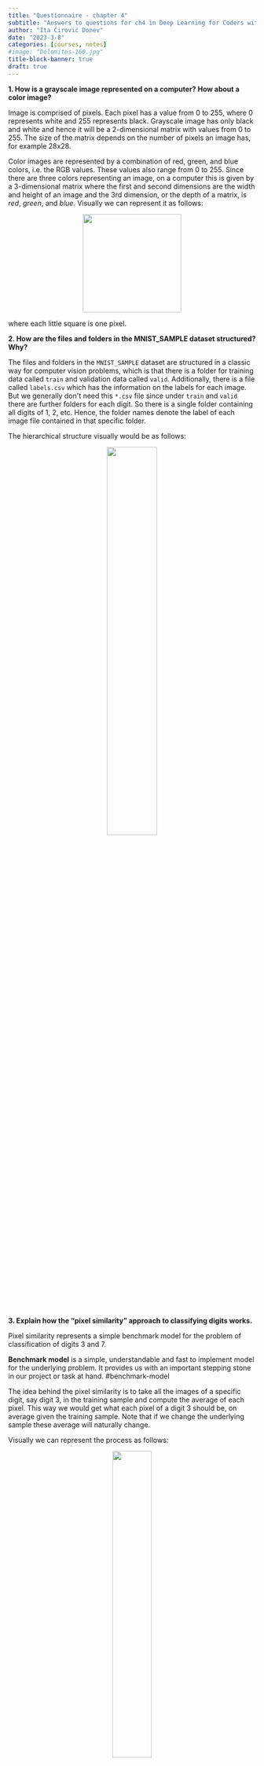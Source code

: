```yaml
---
title: "Questionnaire - chapter 4"
subtitle: "Answers to questions for ch4 in Deep Learning for Coders with fastai and PyTorch"
author: "Ita Ćirović Donev"
date: "2023-3-8"
categories: [courses, notes]
#image: "Dolomites-160.jpg"
title-block-banner: true
draft: true
---
```


**1.  How is a grayscale image represented on a computer? How about a color image?**

Image is comprised of pixels. Each pixel has a value from 0 to 255, where 0 represents white and 255 represents black. Grayscale image has only black and white and hence it will be a 2-dimensional matrix with values from 0 to 255. The size of the matrix depends on the number of pixels an image has, for example 28x28.

Color images are represented by a combination of red, green, and blue colors, i.e. the RGB values. These values also range from 0 to 255. Since there are three colors representing an image, on a computer this is given by a 3-dimensional matrix where the first and second dimensions are the width and height of an image and the 3rd dimension, or the depth of a matrix, is *red*, *green*, and *blue*. Visually we can represent it as follows:

<center><img src="images/RGB-pixels.jpg"  width="200" height="200"></center>

where each little square is one pixel.

**2.  How are the files and folders in the MNIST_SAMPLE dataset structured? Why?**

The files and folders in the `MNIST_SAMPLE` dataset are structured in a classic way for computer vision problems, which is that there is a folder for training data called `train` and validation data called `valid`. Additionally, there is a file called `labels.csv` which has the information on the labels for each image. But we generally don't need this `*.csv` file since under `train` and `valid` there are further folders for each digit. So there is a single folder containing all digits of 1, 2, etc. Hence, the folder names denote the label of each image file contained in that specific folder.
  
The hierarchical structure visually would be as follows:

<center><img src="images/mnist_dataset_structure.jpg"  width="45%"></center>
  
**3. Explain how the “pixel similarity” approach to classifying digits works.**

Pixel similarity represents a simple benchmark model for the problem of classification of digits 3 and 7. 

**Benchmark model** is a simple, understandable and fast to implement model for the underlying problem. It provides us with an important stepping stone in our project or task at hand. #benchmark-model

The idea behind the pixel similarity is to take all the images of a specific digit, say digit 3, in the training sample and compute the average of each pixel. This way we would get what each pixel of a digit 3 should be, on average given the training sample. Note that if we change the underlying sample these average will naturally change. 

Visually we can represent the process as follows:

<center><img src="images/pixel-similarity.jpg"  width="40%"></center>

**Note**: This is a simplified version where one image has size of `4x4` meaning only 16 pixels.

As noted above, to get the average of a pixel, we would take those specific pixel values of all our images and computed the average. For example, for pixel 1, this would be the average of all the blue shaded values; for pixel 2 it would be orange shaded values, and so on.

Now we can take a new image and compute how far off (the distance) each pixel in our new image is from the "ideal" pixel value (the average) of the specified class from our training set. 

<center><img src="images/pixel_distance.jpg"  width="60%"></center>

To obtain one final value, instead of N pixel distances, we can compute the mean of the distances. For the distance measure we can choose L1-norm (mean absolute value) or the L2-norm (mean squared error).

For more details about computing the mean in PyTorch see notes: [prn.4100.1 - computing .mean(...) in PyTorch](), [prn.4100.1a - computing .mean(-1,-2) in PyTorch]()

**4.  What is a list comprehension? Create one now that selects odd numbers from a list and doubles them.** 

List comprehension is part of *idiomatic Python* (natural to Python) which enables the user to create a sort of a *for loop* without creating an actual for loop. It is much faster than a classic for loop. The structure is as follow:
```python
my_list = [f(o) for o in a_list if o>0]
```
If there is an `else` condition than the structure is as follows:
```python
my_list = [f(o) if o>0 else 1 for o in a_list]
```
In essence it creates a list called `my_list` so that for every value `o` in `a_list` it assigns `f(o)` if `o` is greater than 0 and 1 otherwise.  
  
*Note*: We can use list comprehension in pandas to create new column.

**5.  What is a rank-3 tensor?**

Rank-3 tensor is a 3-dimensional array i.e. and array with 3 direction points. Visually we can illustrate it as follows:

<center><img src="images/3dim_array.jpg"  width="45%"></center>

Going back to the book example and image classification we had 1010 images each of size 28 by 28, which was represented by an tensor of rank 3. The direction 1 was 28, direction 2 was also 28 and the direction 3 was 1010.

More detailed account on [4100.2B - how to describe tensor rank]()

**6.  What is the difference between tensor rank and shape? How do you get the rank from the shape?**

Tensor rank gives us the dimension of a tensor i.e. the number of axes. Tensor shape, on the other hand provides the information on the size of each axis. 

Taking the example from the book where we had a tensor of 6131 images of a digit 3 the rank and shape was given by

```python
# Rank of my_tensor
len(my_tensor.shape)
>>> 3

# Shape of my_tensor
my_tensor.shape
>>> torch.Size([6131, 28, 28])
```

**7.  What are RMSE and L1 norm?**

RMSE and L1-norm are common *distance* measures of model results. RMSE stands for root mean squared error. The mathematical formulas for the measures are given by:
$$
RMSE = \sqrt{\frac{1}{n}\sum_{i=1}^{n}(\hat{y}_i - y_i)^2}
$$

$$
L1-norm = \frac{\sum_i|\hat{y}_i - y_i)|}{n}
$$
where $\hat{y}_i$ are our model predictions and $y_i$ are target labels for each $i$ in the given sample. As we can see in both function we are taking the difference of two values, the predictions and the target label. We can't just leave it at that since our predictions can over- or underestimate the target label hence resulting in positive and negative differences respectively. Hence, we need to ensure to not net the errors. We do this by squaring (RMSE) or taking absolute value (L1-norm) of the differences. In both cases we average the sum of all difference.

Some additional properties:

- taking the square root (RMSE) negates the squaring of the errors
- RMSE penalizes large errors significantly and is bigger than L1-norm
- RMSE can be used as a loss function, while L1-norm can not since it is not differentiable at $\hat{y_i} = y_i$

**8. How can you apply a calculation on thousands of numbers at once, many thousands of times faster than a Python loop?**

Use arrays or tensors, possibly on GPU.

**9. Create a 3×3 tensor or array containing the numbers from 1 to 9. Double it. Select the bottom-right four numbers.**

We can create a tensor or array using lists as follows:
```python
# Define the data: 3x3
data = [[1,2,3], [4,5,6], [7,8,9,]]

# Create an array from data
ad = array(data)

# Create a tensor from data
td = tensor(data)

print(td)
>>> tensor([[1, 2, 3], 
			[4, 5, 6], 
			[7, 8, 9]])
```

Let's check the shape of the tensor to ensure it is indeed `3x3`:
```python
td.shape
>>> torch.Size([3, 3])
```

To double the tensor we simply multiply by 2:
```python
# Double the tensor
tdd = td*2
print(tdd)
>>> tensor([[ 2, 4, 6], 
			[ 8, 10, 12], 
			[14, 16, 18]])
```
 
 and finally selecting the bottom-right 4 values:
```python
tdd[1:,1:]
>>> tensor([[10, 12], 
			[16, 18]])
```

**10. What is broadcasting?**

When we learned matrix operations we had to be extremely careful that certain dimensions match else we were not able to do numeric operations such as addition, multiplication, etc. In deep learning, often the dimensions do not match since we sometimes need to compare a stack of samples to a single unit of values. 

For example, we would like to compare an N number of images to a single image, where the comparison is by pixel. For this we can have a tensor of rank 3 such as `[1000, 28, 28]` where axis 1 denotes number of samples (images). If we would like to compare these pixel images to a single baseline image with rank `[28,28`] we need to use broadcasting method available in PyTorch.

What broadcasting does, it extends, **virtually**, the rank-2 tensor of baseline image so that the new *virtual* baseline image is a rank-3 tensor. So if we were to subtract these two tensors we would get a rank-3 tensor back as a result.

Visual representation:

<center><img src="images/broadcasting.jpg"  width="65%"></center>

- PyTorch *does not* make 9 copies of the initial rank-2 tensor; it virtually does this without any allocation of additional memory making it very efficient.
- "the computation is done in C", "..or in CUDA if you're using GPU" (Source: [[Deep Learning for Coders with fastai and PyTorch]] page 147)

**11. Are metrics generally calculated using the training set or the validation set? Why?**

The main goal of a model is to generalize well on unseen data. To achieve this goal we want to compute our model metrics on the validation set in order to see, while training, how our model behaves on data which is not used for training. Beware not to confuse that updating weights during training via the loss function and gradients is done using the training set. So in essence, we use training set to update the weights, but the metrics on the validation set tells us when to stop training in order to avoid overfitting.
   
**12. What is SGD?**

SGD stands for *stochastic gradient descent* and is an optimization algorithm. The main goal of SGD is to automatically iteratively update the weights of the model using the loss function and the gradients so that the final model loss is as low as possible without overfitting the model. The process can be visualized as follows:

<center><img src="images/SGD.jpg"  width="100%"></center>

The gradients (derivatives of the loss function with respect to the weights) provide the direction of the loss if we change the parameter by one unit, but not the exact amount by how many units a parameter should be changed to achieve the lowest model loss.

Properties to consider:

- SGD takes training samples one at a time (GD takes the complete training sample at once)
- the stochastic term means that the algorithm picks, at random, one training sample per step or training iteration
	- can handle large data sets due to this condition, however
		- the time to solution is slow
		- the loss function is *volatile* since it is affected by each sample independently, which makes the final result not optimal

**13. Why does SGD use mini-batches?**

Mini-batch SGD is the middle ground between GD (gradient descent) and SGD to overcome the negative aspects of each optimization algorithm (see previous question). Mini-batch enables the use of a random subset of the training samples so that the results are not as volatile as in SGD. Also, it can harness the power of GPU for faster computation.

**14. What are the seven steps in SGD for machine learning?**

Given the SGD process 

<center><img src="images/SGD_steps.jpg"  width="100%"></center>

	
1. initialize the weights - use random values
2. for each training sample in a mini-batch use the weights to compute the prediction
3. given the calculated predictions compute the model loss on the mini-batch
4. calculate the gradients of the loss with respect to weight parameters - tells us the direction of the loss for one unit change in the parameters
5. update the weights according to step (4)
6. repeat the steps from (2) to (5)
7. iterate until (1) the model loss is low enough and the model is not overfitting; (2) time constraint

**15. How do we initialize the weights in a model?**

Random initialization of weights proved to be good enough for many deep learning problems.

**16.  What is loss?**

Loss provides the information how far are our model predictions from the ground truth of the target labels. Lower values of the loss represent better model since our predictions are closer to the *truth*.

**17.  Why can’t we always use a high learning rate?**

Using a high learning rate can result in:

- loss to *bounce* around and not converging nor diverging
- converging too fast but not reaching the minimum and hence not learning
   
**18.  What is a gradient?**

Gradient is a derivative of the loss function with respect to the underlying model parameter (weights).
Gradients provide the direction of the loss if we change the parameter by one unit, but not the exact amount by how many units a parameter should be changed to achieve the lowest loss.
   
**19.  Do you need to know how to calculate gradients yourself?**

No. PyTorch computes the gradients automatically (*automatic differentiation*). We just need to define the loss function.

To compute the gradients in PyTorch we need 

- `.requires_grad()` - means that at this object point we want to see the value of the gradient
- `.backwards()` - computes the derivative wrt the object we said to require a gradient i.e. `requires_grad_()`

**20.  Why can’t we use accuracy as a loss function?**

In order to update the parameters of the model we need gradients and for the gradients to exist the underlying loss function needs to be differentiable. Accuracy is not continuous and hence not differentiable. Also, recall that we need our loss function to be *responsive* to small changes in weights in order actually optimize our model weights. Accuracy changes only when the prediction class changes. Hence there can be instances when if we change the weights  there is no effect on the model loss since our predictions have not changed hence the weights can not be updated further.

**21.  Draw the sigmoid function. What is special about its shape?**

Using Python to draw the sigmoid function:

```python
import matplotlib.pyplot as plt
import numpy as np

# Define the function
def sigmoid(x):
	return 1/(1+np.exp(-x))

# Plot the function
x = np.linspace(-15,15,1000)
y = sigmoid(x)
plt.style.use('ggplot')
plt.plot(x,y)
plt.title('Sigmoid function')
plt.show()
```

<center><img src="images/sigmoid_function.png"  width="55%"></center>

The sigmoid function constrains the output to the interval `(0,1)`.

**22.  What is the difference between a loss function and a metric?**

Loss function is used in training to optimize the weights of the model while the metric is used to assess the model performance. Model metric is given in terms of explainability of the model performance given the project goals. The metric needs to be "human understandable" while the loss function needs to be suitable mathematically for the optimization process (SGD), i.e. differentiable.

There can be instances that the loss and metric are equally defined.

**23.  What is the function to calculate new weights using a learning rate?**

Updating of the weights is part of the optimizer, namely in the `step` function. An example of the optimizer class:

```python
class BasicOptim:
	def __init__(self, params, lr):
	self.params = list(params) # list of parameters
	self.lr = lr # learning rate
	
	def step(self, *args, **kwargs):
		for p in self.params:
			p.data -= p.grad.data * self.lr
	
	def zero_grad(self, *args, **kwargs):
		for p in self.params:
			p.grad = None
```

**24.  What does the DataLoader class do?**

`DataLoader` class creates the iterator for the training process taking in:

- the dataset in the form of a tuple of `(input sample, sample target label)`,
- batch size information
- whether to shuffle the data or not.
 
**25.  Write pseudocode showing the basic steps taken in each epoch for SGD.**

```python
for xb, yb in dl:
	preds = model(xb) # Model predictions
    loss = loss_function(preds, yb) # Model loss
	loss.backwards() # Derivative 
	
	# Update weights
	parameters -= parameters.grad * ls
```

where:

- `dl` is the dataloader
- `xy` input sample, `yb` input sample target label

**26. Create a function that, if passed two arguments [1,2,3,4] and 'abcd', returns [(1, 'a'), (2, 'b'), (3, 'c'), (4, 'd')]. What is special about that output data structure?**

```python
# Python
def my_func(a:list,b:str):
	return list(zip(a,b))

# FastAI
L(zip(a,b))
```
The function returns a tuple which is generally used in PyTorch `DataSet` to denote the pairs of independent and dependent variables.

**27.  What does view do in PyTorch?**

`torch.view()` changes the shape of the tensor but not its data. It returns a tensor and "...avoids explicit data copy" ([PyTorch docs](https://pytorch.org/docs/stable/generated/torch.Tensor.view.html#torch.Tensor.view)). Visual example of different possible shape changes for an array of `4x4`:

<center><img src="images/torch_view.jpg"  width="100%"></center>

**28.  What are the bias parameters in a neural network? Why do we need them?**

Biases, along with the weights, are parameters which are updated during training of a neural network. Recall that the linear layer of a neural network is defined as 

$$
y=w*x + b
$$

where $w$ are the weights, $x$ the inputs and $b$ the bias parameter. If there is no bias term we would only have a linear function going through the origin, which would in turn limit what we can model. The bias term has two main properties:

- it ensures that there is a value of the function $y$, different from 0, even when there is no input value, i.e. the value of $x$ is zero;
	- if $x$ is zero and there is no bias term, then zero is the input to the activation function, which in case of sigmoid we will get 0.5, ReLU will give 0, etc. - not quite informative
- it shifts the activation function to the left or right depending on the sign value

For example, let's take the sigmoid function and plot it with several different weight ($w$) values without the addition of the bias term.

<center><img src="images/sigmoid_relu_no_bias.png"  width="100%"></center>

As we can see the origin of the function stays the same only the steepness shifts according to the change in $w$. To add more flexibility in training a neural network we also need the shift to the left and right, which is achieved by adding the bias term $b$, see figure below. Now the activation function can cover all directions.

<center><img src="images/sigmoid_relu_with_bias.png"  width="100%"></center>

```python

weights = [1,2,4, 8]
x = np.linspace(-10,10,1000)

fig, ax = plt.subplots(1,2, figsize=(15,5))
fig.suptitle('Shape of the activation function without the bias term')

# Sigmoid
for w in weights:
	y = sigmoid(x*w)
	ax[0].plot(x,y, label=f'w={w}')
	ax[0].set_title('Sigmoid function')
	ax[0].legend()
	ax[0].axvline(x=0, ymin=0, ymax=1, c='black', linestyle='dotted')

#ReLU
for w in weights:
	y = relu(x*w)
	ax[1].plot(x,y, label=f'w={w}')
	ax[1].set_title('ReLU function')
	ax[1].axvline(x=0, ymin=0, ymax=1, c='black', linestyle='dotted')
	ax[1].legend()

plt.show()
```

```python

weights = [2]
bias = [-2,-10,10,2]
x = np.linspace(-10,10,1000)

fig, ax = plt.subplots(1,2, figsize=(15,5))
fig.suptitle('Shape of the activation function with the bias term')

# Sigmoid
for b in bias:
	y = sigmoid(x*2 + b)
	ax[0].plot(x,y, label=f'w=2; b={b}')
	ax[0].set_title('Sigmoid function')
	ax[0].axvline(x=0, ymin=0, ymax=1, c='black', linestyle='dotted')
	ax[0].legend()

#ReLU
for b in bias:
	y = relu(x*2 + b)
	ax[1].plot(x,y, label=f'w=2; b={b}')
	ax[1].set_title('ReLU function')
	ax[1].axvline(x=0, ymin=0, ymax=1, c='black', linestyle='dotted')
	ax[1].legend()

plt.show()
```

**29.  What does the @ operator do in Python?**

`@` operator performs matrix multiplication in Python. For example, we can use it as follows:
```python
y = xb@weights
```
it will multiply every row of `xb` with `weights`.

**30.  What does the backward method do?**

`.backward()` method computes the derivative of the loss function with respect to the object we said to require a gradient for i.e. object with the `requires_grad_()`. 
Since we are updating parameters during training we need to have the derivative of the loss function with respect to those parameters. So we usually would set 

```python
params = torch.randn(3).requires_grad_()
```

in order to later call 

```python
loss.backward()
```
to compute the derivative of the loss function with respect to `params`.

**31.  Why do we have to zero the gradients?**

Training the neural network and optimizing the loss function is an iterative process where in each pass we strive to update the parameters. Each such update is done via the gradients using `loss.backward()` which tells us by how much the loss will change for a unit change in the parameters. By default `loss.backward()` does not forget the values from the previous iteration, but rather it adds the gradients of the loss to any gradients calculated from the previous iteration, i.e. it accumulates the values. Therefore, in order to correctly update the weights we need to delete the gradients once we updated the model parameters.

**32.  What information do we have to pass to Learner?**

To the `Learner` we pass the following information:

- DataLoader
- model architecture - standard PyTorch model; "...make sure it accepts the number of inputs you have in your [`DataLoaders`](https://docs.fast.ai/data.core.html#dataloaders) and returns as many outputs as you have targets." ([fast.ai docs page](https://docs.fast.ai/learner.html#learner))
- optimization algorithm
- loss function
- metrics

More info on [fast.ai docs page](https://docs.fast.ai/learner.html#learner).

**33.  Show Python or pseudocode for the basic steps of a training loop.**

```python
# Number of epochs
no_epochs = 50

def train_nn_single(model, lr, params):
	for xb, yb in dl:
		calc_grad(xb, yb, params)
		for p in params:
			p.data -= p.grad * lr
			p.grad.zero_()

for n in range(no_epochs):
	train_nn_single(model, lr, params)
```
**34.  What is ReLU? Draw a plot of it for values from -2 to +2.**

ReLU stands for rectified linear units function, which assigns 0 to all negative values. It is used as an activation function in neural networks, i.e. it ass nonlinearity. 

To draw a plot we use Python:

```python
# Define ReLU function
def relu(x):
	return np.maximum(0.,x)

import numpy as np
x = np.linspace(-2,2,100)
y = relu(x)

import matplotlib.pyplot as plt
plt.style.use('ggplot')
plt.plot(x,y)
plt.title('ReLU function')
plt.show()
```

<center><img src="images/ReLU function.png"  width="55%"></center>

**35.  What is an activation function?**

Activation function represents the nonlinearity of a neural network. 

As we have seen in chapter 1, we need more than one layer in the neural network to be able to model more complex functions. However, stacking many linear layers and performing multiplication and addition is again a linear layer, which does not help us in solving more complex functions. 

To solve this problem a new non-linear layer or the activation function is added in between the linear layers. Furthermore, this leads to the universal approximation theorem, which basically states that this non-linear layer "...can solve any computable problem to an arbitrarily high level of accuracy".

**36.  What’s the difference between F.relu and nn.ReLU?**

There is no difference between `F.relu` and `nn.ReLU`. `F.relu` is a Python function, while `nn.ReLU` belongs to the PyTorch library. Both represent ReLU function.

**37.  The universal approximation theorem shows that any function can be approximated as closely as needed using just one nonlinearity. So why do we normally use more?**

To be able to model more complex function we need more linear layers, which in turn requires more non-linear layers. As we build deeper models (with more layers) smaller number of parameters as well as smaller matrices result in better more performance as compared to larger matrices with smaller number of layers and more parameters.
